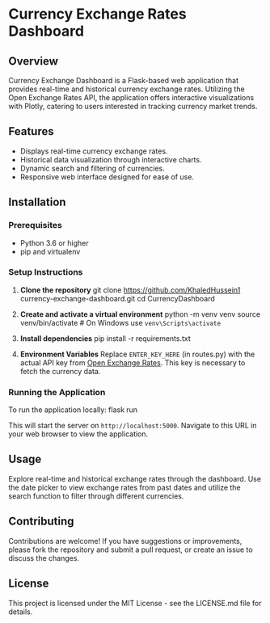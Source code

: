 
# Currency Exchange Rates Dashboard

## Overview

Currency Exchange Dashboard is a Flask-based web application that provides real-time and historical currency exchange rates. Utilizing the Open Exchange Rates API, the application offers interactive visualizations with Plotly, catering to users interested in tracking currency market trends.

## Features

- Displays real-time currency exchange rates.
- Historical data visualization through interactive charts.
- Dynamic search and filtering of currencies.
- Responsive web interface designed for ease of use.

## Installation

### Prerequisites

- Python 3.6 or higher
- pip and virtualenv

### Setup Instructions

1. **Clone the repository**
git clone https://github.com/KhaledHussein1 currency-exchange-dashboard.git
cd CurrencyDashboard

2. **Create and activate a virtual environment**
python -m venv venv
source venv/bin/activate # On Windows use `venv\Scripts\activate`

3. **Install dependencies**
pip install -r requirements.txt

4. **Environment Variables**
Replace `ENTER_KEY_HERE` (in routes.py) with the actual API key from [Open Exchange Rates](https://openexchangerates.org/). This key is necessary to fetch the currency data.

### Running the Application

To run the application locally:
flask run

This will start the server on `http://localhost:5000`. Navigate to this URL in your web browser to view the application.

## Usage

Explore real-time and historical exchange rates through the dashboard. Use the date picker to view exchange rates from past dates and utilize the search function to filter through different currencies.

## Contributing

Contributions are welcome! If you have suggestions or improvements, please fork the repository and submit a pull request, or create an issue to discuss the changes.

## License

This project is licensed under the MIT License - see the LICENSE.md file for details.